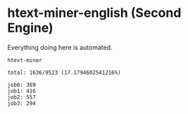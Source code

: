 # htext-miner-english (Second Engine)

Everything doing here is automated.

```
htext-miner

total: 1636/9523 (17.1794602541216%)

job0: 369
job1: 416
job2: 557
job3: 294
```